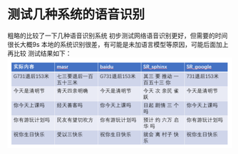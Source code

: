 # 测试几种系统的语音识别
粗略的比较了一下几种语音识别系统
初步测试网络语音识别更好，但需要的时间很长大概9s
本地的系统识别很差，有可能是未加语言模型等原因，可能后面加上再比较
测试结果如下：
![Image text](https://github.com/fkjslee/NLPTest/blob/main/compare%20result.png)

